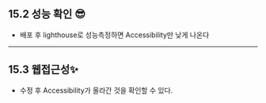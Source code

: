 ## 15.2 성능 확인 😎

- 배포 후 lighthouse로 성능측정하면 Accessibility만 낮게 나온다

---

## 15.3 웹접근성✨

- 수정 후 Accessibility가 올라간 것을 확인할 수 있다.
